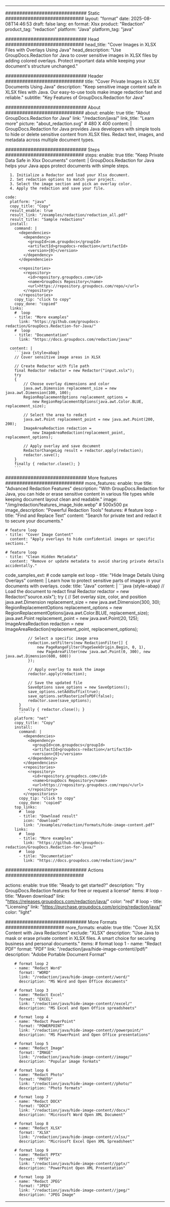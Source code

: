 
---
############################# Static ############################
layout: "format"
date:  2025-08-08T14:46:53
draft: false
lang: en
format: Xlsx
product: "Redaction"
product_tag: "redaction"
platform: "Java"
platform_tag: "java"

############################# Head ############################
head_title: "Cover Images in XLSX Files with Overlays Using Java"
head_description: "Use GroupDocs.Redaction for Java to cover sensitive images in XLSX files by adding colored overlays. Protect important data while keeping your document's structure unchanged."

############################# Header ############################
title: "Cover Private Images in XLSX Documents Using Java" 
description: "Keep sensitive image content safe in XLSX files with Java. Our easy-to-use tools make image redaction fast and reliable."
subtitle: "Key Features of GroupDocs.Redaction for Java" 

############################# About ############################
about:
    enable: true
    title: "About GroupDocs.Redaction for Java"
    link: "/redaction/java/"
    link_title: "Learn more"
    picture: "about_redaction.svg" # 480 X 400
    content: |
       GroupDocs.Redaction for Java provides Java developers with simple tools to hide or delete sensitive content from XLSX files. Redact text, images, and metadata across multiple document types.

############################# Steps ############################
steps:
    enable: true
    title: "Keep Private Data Safe in Xlsx Documents"
    content: |
      GroupDocs.Redaction for Java helps your Java apps protect documents with simple steps.
      
      1. Initialize a Redactor and load your Xlsx document.
      2. Set redaction options to match your project.
      3. Select the image section and pick an overlay color.
      4. Apply the redaction and save your file.
   
    code:
      platform: "java"
      copy_title: "Copy"
      result_enable: true
      result_link: "/examples/redaction/redaction_all.pdf"
      result_title: "Sample redactions"
      install:
        command: |
          <dependencies>
            <dependency>
              <groupId>com.groupdocs</groupId>
              <artifactId>groupdocs-redaction</artifactId>
              <version>{0}</version>
            </dependency>
          </dependencies>

          <repositories>
            <repository>
              <id>repository.groupdocs.com</id>
              <name>GroupDocs Repository</name>
              <url>https://repository.groupdocs.com/repo/</url>
            </repository>
          </repositories>
        copy_tip: "click to copy"
        copy_done: "copied"
      links:
        #  loop
        - title: "More examples"
          link: "https://github.com/groupdocs-redaction/GroupDocs.Redaction-for-Java/"
        #  loop
        - title: "Documentation"
          link: "https://docs.groupdocs.com/redaction/java/"
          
      content: |
        ```java {style=abap}
        // Cover sensitive image areas in XLSX

        // Create Redactor with file path
        final Redactor redactor = new Redactor("input.xslx");
        try
        {
            // Choose overlay dimensions and color
            java.awt.Dimension replacement_size = new java.awt.Dimension(100, 100);
            RegionReplacementOptions replacement_options = 
                new RegionReplacementOptions(java.awt.Color.BLUE, replacement_size);

            // Select the area to redact
            java.awt.Point replacement_point = new java.awt.Point(200, 200);
            ImageAreaRedaction redaction = 
                new ImageAreaRedaction(replacement_point, replacement_options);

            // Apply overlay and save document
            RedactorChangeLog result = redactor.apply(redaction);
            redactor.save();
        }
        finally { redactor.close(); }
        ```            


############################# More features ############################
more_features:
  enable: true
  title: "Advanced Redaction Features"
  description: "With GroupDocs.Redaction for Java, you can hide or erase sensitive content in various file types while keeping document layout clean and readable."
  image: "/img/redaction/features_image_hide.webp" # 500x500 px
  image_description: "Powerful Redaction Tools"
  features:
    # feature loop
    - title: "Find and Replace Text"
      content: "Search for private text and redact it to secure your documents."

    # feature loop
    - title: "Cover Image Content"
      content: "Apply overlays to hide confidential images or specific sections."

    # feature loop
    - title: "Clean Hidden Metadata"
      content: "Remove or update metadata to avoid sharing private details accidentally."
      
  code_samples_ext:
    # code sample ext loop
    - title: "Hide Image Details Using Overlays"
      content: |
        Learn how to protect sensitive parts of images in your documents with overlays.
      code:
        title: "Java"
        content: |
          ```java {style=abap}
          //  Load the document to redact
          final Redactor redactor = new Redactor("source.xslx");
          try
          {
              // Set overlay size, color, and position
              java.awt.Dimension replacement_size = new java.awt.Dimension(300, 30);
              RegionReplacementOptions replacement_options = 
                new RegionReplacementOptions(java.awt.Color.BLUE, replacement_size);
              java.awt.Point replacement_point = new java.awt.Point(20, 125);
              ImageAreaRedaction redaction = new ImageAreaRedaction(replacement_point, replacement_options);

              // Select a specific image area
              redaction.setFilters(new RedactionFilter[] {
                  new PageRangeFilter(PageSeekOrigin.Begin, 0, 1),
                  new PageAreaFilter(new java.awt.Point(0, 300), new java.awt.Dimension(600, 600))
              });

              // Apply overlay to mask the image
              redactor.apply(redaction);

              // Save the updated file
              SaveOptions save_options = new SaveOptions();
              save_options.setAddSuffix(true);
              save_options.setRasterizeToPDF(false);
              redactor.save(save_options);
          }
          finally { redactor.close(); }
          ```
        platform: "net"
        copy_title: "Copy"
        install:
          command: |
            <dependencies>
              <dependency>
                <groupId>com.groupdocs</groupId>
                <artifactId>groupdocs-redaction</artifactId>
                <version>{0}</version>
              </dependency>
            </dependencies>
            <repositories>
              <repository>
                <id>repository.groupdocs.com</id>
                <name>GroupDocs Repository</name>
                <url>https://repository.groupdocs.com/repo/</url>
              </repository>
            </repositories>
          copy_tip: "click to copy"
          copy_done: "copied"
        top_links:
          #  loop
          - title: "Download result"
            icon: "download"
            link: "/examples/redaction/formats/hide-image-content.pdf"
        links:
          #  loop
          - title: "More examples"
            link: "https://github.com/groupdocs-redaction/GroupDocs.Redaction-for-Java/"
          #  loop
          - title: "Documentation"
            link: "https://docs.groupdocs.com/redaction/java/"


############################# Actions ############################

actions:
  enable: true
  title: "Ready to get started?"
  description: "Try GroupDocs.Redaction features for free or request a license"
  items:
    #  loop
    - title: "Maven download"
      link: "https://releases.groupdocs.com/redaction/java/"
      color: "red"
        #  loop
    - title: "Licensing"
      link: "https://purchase.groupdocs.com/pricing/redaction/java/"
      color: "light"


############################# More Formats #####################
more_formats:
    enable: true
    title: "Cover XLSX Content with Java Redactions"
    exclude: "XLSX"
    description: "Use Java to mask or erase private content in XLSX files. A smart choice for securing business and personal documents."
    items: 
        # format loop 1
        - name: "Redact PDF"
          format: "PDF"
          link: "/redaction/java/hide-image-content//pdf/"
          description: "Adobe Portable Document Format"

        # format loop 2
        - name: "Redact Word"
          format: "WORD"
          link: "/redaction/java/hide-image-content//word/"
          description: "MS Word and Open Office documents"
          
        # format loop 3
        - name: "Redact Excel"
          format: "EXCEL"
          link: "/redaction/java/hide-image-content//excel/"
          description: "MS Excel and Open Office spreadsheets"

        # format loop 4
        - name: "Redact PowerPoint"
          format: "POWERPOINT"
          link: "/redaction/java/hide-image-content//powerpoint/"
          description: "MS PowerPoint and Open Office presentations"

        # format loop 5
        - name: "Redact Image"
          format: "IMAGE"
          link: "/redaction/java/hide-image-content//image/"
          description: "Popular image formats"

        # format loop 6
        - name: "Redact Photo"
          format: "PHOTO"
          link: "/redaction/java/hide-image-content//photo/"
          description: "Photo formats"

        # format loop 7
        - name: "Redact DOCX"
          format: "DOCX"
          link: "/redaction/java/hide-image-content//docx/"
          description: "Microsoft Word Open XML Document"
          
        # format loop 8
        - name: "Redact XLSX"
          format: "XLSX"
          link: "/redaction/java/hide-image-content//xlsx/"
          description: "Microsoft Excel Open XML Spreadsheet"
          
        # format loop 9
        - name: "Redact PPTX"
          format: "PPTX"
          link: "/redaction/java/hide-image-content//pptx/"
          description: "PowerPoint Open XML Presentation"

        # format loop 10
        - name: "Redact JPEG"
          format: "JPEG"
          link: "/redaction/java/hide-image-content//jpeg/"
          description: "JPEG Image"


---
